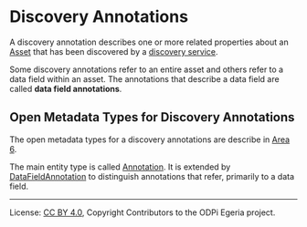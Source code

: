 <!-- SPDX-License-Identifier: CC-BY-4.0 -->
<!-- Copyright Contributors to the ODPi Egeria project. -->

# Discovery Annotations

A discovery annotation describes one or more related properties about an
[Asset](../../../../open-metadata-publication/website/assets) that has been
discovered by a [discovery service](discovery-service.md).

Some discovery annotations refer to an entire asset and others refer to a data field within
an asset.   The annotations that describe a data field are called **data field annotations**.



## Open Metadata Types for Discovery Annotations

The open metadata types for a discovery annotations are describe in
[Area 6](../../../../open-metadata-publication/website/open-metadata-types/Area-6-models.md).

The main entity type is called
[Annotation](../../../../open-metadata-publication/website/open-metadata-types/0610-Annotations.md).
It is extended by
[DataFieldAnnotation](../../../../open-metadata-publication/website/open-metadata-types/0617-DataFieldAnalysis.md)
to distinguish annotations that refer, primarily to a data field.




----
License: [CC BY 4.0](https://creativecommons.org/licenses/by/4.0/),
Copyright Contributors to the ODPi Egeria project.